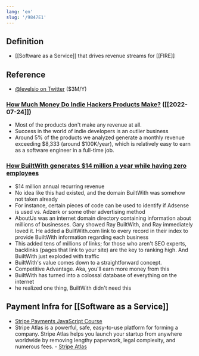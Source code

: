 ```yaml
---
lang: 'en'
slug: '/9847E1'
---
```


## Definition

- [[Software as a Service]] that drives revenue streams for [[FIRE]]

## Reference

- [@levelsio on Twitter](https://twitter.com/levelsio) ($3M/Y)

### [How Much Money Do Indie Hackers Products Make?](https://scrapingfish.com/blog/indie-hackers-revenue) ([[2022-07-24]])

- Most of the products don't make any revenue at all.
- Success in the world of indie developers is an outlier business
- Around 5% of the products we analyzed generate a monthly revenue exceeding $8,333 (around $100K/year), which is relatively easy to earn as a software engineer in a full-time job.

### [How BuiltWith generates $14 million a year while having zero employees](https://5to9.beehiiv.com/p/builtwith-generates-14-million-year-zero-employees)

- $14 million annual recurring revenue
- No idea like this had existed, and the domain BuiltWith was somehow not taken already
- For instance, certain pieces of code can be used to identify if Adsense is used vs. Adzerk or some other advertising method
- AboutUs was an internet domain directory containing information about millions of businesses. Gary showed Ray BuiltWith, and Ray immediately loved it. He added a BuiltWith.com link to every record in their index to provide BuiltWith information regarding each business
- This added tens of millions of links; for those who aren't SEO experts, backlinks (pages that link to your site) are the key to ranking high. And BuiltWith just exploded with traffic
- BuiltWith's value comes down to a straightforward concept.
- Competitive Advantage. Aka, you'll earn more money from this
- BuiltWith has turned into a colossal database of everything on the internet
- he realized one thing, BuiltWith didn't need this

## Payment Infra for [[Software as a Service]]

- [Stripe Payments JavaScript Course](https://fireship.io/courses/stripe-js/)
- Stripe Atlas is a powerful, safe, easy-to-use platform for forming a company. Stripe Atlas helps you launch your startup from anywhere worldwide by removing lengthy paperwork, legal complexity, and numerous fees. - [Stripe Atlas](https://stripe.com/atlas)
